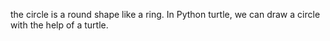the circle is a round shape like a ring. In Python turtle, we can draw a circle with the help of a turtle.
